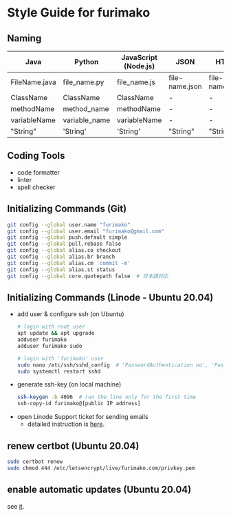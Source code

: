 
# Style Guide for furimako

## Naming
Java | Python | JavaScript (Node.js) | JSON | HTML
--- | --- | --- | --- | ---
FileName.java | file_name.py | file_name.js | file-name.json | file-name.html
ClassName | ClassName | ClassName | - | -
methodName | method_name | methodName | - | -
variableName | variable_name | variableName | - | -
"String" | 'String' | 'String' | "String" | "String"

## Coding Tools
- code formatter
- linter
- spell checker

## Initializing Commands (Git)
```bash
git config --global user.name "furimako"
git config --global user.email "furimako@gmail.com"
git config --global push.default simple
git config --global pull.rebase false
git config --global alias.co checkout
git config --global alias.br branch
git config --global alias.cm 'commit -m'
git config --global alias.st status
git config --global core.quotepath false  # 日本語対応
```

## Initializing Commands (Linode - Ubuntu 20.04)
- add user & configure ssh (on Ubuntu)
  ```bash
  # login with root user
  apt update && apt upgrade
  adduser furimako
  adduser furimako sudo

  # login with 'furimako' user
  sudo nano /etc/ssh/sshd_config  # 'PasswordAuthentication no', 'PasswordAuthentication no'
  sudo systemctl restart sshd
- generate ssh-key (on local machine)
  ```bash
  ssh-keygen -b 4096  # run the line only for the first time
  ssh-copy-id furimako@[public IP address]
  ```
-  open Linode Support ticket for sending emails
    -  detailed instruction is [here](https://www.linode.com/community/questions/19082/i-just-created-my-first-linode-and-i-cant-send-emails-why).

## renew certbot (Ubuntu 20.04)
```bash
sudo certbot renew
sudo chmod 444 /etc/letsencrypt/live/furimako.com/privkey.pem
```

## enable automatic updates (Ubuntu 20.04)
see [it](https://linoxide.com/enable-automatic-updates-on-ubuntu-20-04/).
